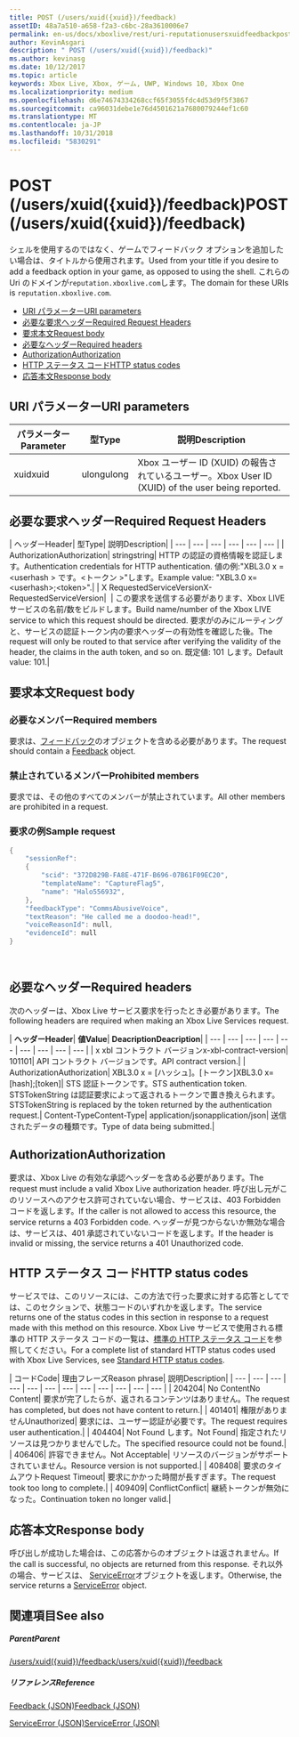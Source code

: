 ```yaml
---
title: POST (/users/xuid({xuid})/feedback)
assetID: 48a7a510-a658-f2a3-c6bc-28a3610006e7
permalink: en-us/docs/xboxlive/rest/uri-reputationusersxuidfeedbackpost.html
author: KevinAsgari
description: " POST (/users/xuid({xuid})/feedback)"
ms.author: kevinasg
ms.date: 10/12/2017
ms.topic: article
keywords: Xbox Live, Xbox, ゲーム, UWP, Windows 10, Xbox One
ms.localizationpriority: medium
ms.openlocfilehash: d6e74674334268ccf65f3055fdc4d53d9f5f3867
ms.sourcegitcommit: ca96031debe1e76d4501621a7680079244ef1c60
ms.translationtype: MT
ms.contentlocale: ja-JP
ms.lasthandoff: 10/31/2018
ms.locfileid: "5830291"
---
```

# <a name="post-usersxuidxuidfeedback"></a><span data-ttu-id="5a6b5-104">POST (/users/xuid({xuid})/feedback)</span><span class="sxs-lookup"><span data-stu-id="5a6b5-104">POST (/users/xuid({xuid})/feedback)</span></span>
<span data-ttu-id="5a6b5-105">シェルを使用するのではなく、ゲームでフィードバック オプションを追加したい場合は、タイトルから使用されます。</span><span class="sxs-lookup"><span data-stu-id="5a6b5-105">Used from your title if you desire to add a feedback option in your game, as opposed to using the shell.</span></span> <span data-ttu-id="5a6b5-106">これらの Uri のドメインが`reputation.xboxlive.com`します。</span><span class="sxs-lookup"><span data-stu-id="5a6b5-106">The domain for these URIs is `reputation.xboxlive.com`.</span></span>
 
  * [<span data-ttu-id="5a6b5-107">URI パラメーター</span><span class="sxs-lookup"><span data-stu-id="5a6b5-107">URI parameters</span></span>](#ID4EZ)
  * [<span data-ttu-id="5a6b5-108">必要な要求ヘッダー</span><span class="sxs-lookup"><span data-stu-id="5a6b5-108">Required Request Headers</span></span>](#ID4EEB)
  * [<span data-ttu-id="5a6b5-109">要求本文</span><span class="sxs-lookup"><span data-stu-id="5a6b5-109">Request body</span></span>](#ID4ENC)
  * [<span data-ttu-id="5a6b5-110">必要なヘッダー</span><span class="sxs-lookup"><span data-stu-id="5a6b5-110">Required headers</span></span>](#ID4EDE)
  * [<span data-ttu-id="5a6b5-111">Authorization</span><span class="sxs-lookup"><span data-stu-id="5a6b5-111">Authorization</span></span>](#ID4EXF)
  * [<span data-ttu-id="5a6b5-112">HTTP ステータス コード</span><span class="sxs-lookup"><span data-stu-id="5a6b5-112">HTTP status codes</span></span>](#ID4EEG)
  * [<span data-ttu-id="5a6b5-113">応答本文</span><span class="sxs-lookup"><span data-stu-id="5a6b5-113">Response body</span></span>](#ID4EZH)
 
<a id="ID4EZ"></a>

 
## <a name="uri-parameters"></a><span data-ttu-id="5a6b5-114">URI パラメーター</span><span class="sxs-lookup"><span data-stu-id="5a6b5-114">URI parameters</span></span>
 
| <span data-ttu-id="5a6b5-115">パラメーター</span><span class="sxs-lookup"><span data-stu-id="5a6b5-115">Parameter</span></span>| <span data-ttu-id="5a6b5-116">型</span><span class="sxs-lookup"><span data-stu-id="5a6b5-116">Type</span></span>| <span data-ttu-id="5a6b5-117">説明</span><span class="sxs-lookup"><span data-stu-id="5a6b5-117">Description</span></span>| 
| --- | --- | --- | 
| <span data-ttu-id="5a6b5-118">xuid</span><span class="sxs-lookup"><span data-stu-id="5a6b5-118">xuid</span></span>| <span data-ttu-id="5a6b5-119">ulong</span><span class="sxs-lookup"><span data-stu-id="5a6b5-119">ulong</span></span>| <span data-ttu-id="5a6b5-120">Xbox ユーザー ID (XUID) の報告されているユーザー。</span><span class="sxs-lookup"><span data-stu-id="5a6b5-120">Xbox User ID (XUID) of the user being reported.</span></span>| 
  
<a id="ID4EEB"></a>

 
## <a name="required-request-headers"></a><span data-ttu-id="5a6b5-121">必要な要求ヘッダー</span><span class="sxs-lookup"><span data-stu-id="5a6b5-121">Required Request Headers</span></span>
 
| <span data-ttu-id="5a6b5-122">ヘッダー</span><span class="sxs-lookup"><span data-stu-id="5a6b5-122">Header</span></span>| <span data-ttu-id="5a6b5-123">型</span><span class="sxs-lookup"><span data-stu-id="5a6b5-123">Type</span></span>| <span data-ttu-id="5a6b5-124">説明</span><span class="sxs-lookup"><span data-stu-id="5a6b5-124">Description</span></span>| 
| --- | --- | --- | --- | --- | --- | 
| <span data-ttu-id="5a6b5-125">Authorization</span><span class="sxs-lookup"><span data-stu-id="5a6b5-125">Authorization</span></span>| <span data-ttu-id="5a6b5-126">string</span><span class="sxs-lookup"><span data-stu-id="5a6b5-126">string</span></span>| <span data-ttu-id="5a6b5-127">HTTP の認証の資格情報を認証します。</span><span class="sxs-lookup"><span data-stu-id="5a6b5-127">Authentication credentials for HTTP authentication.</span></span> <span data-ttu-id="5a6b5-128">値の例:"XBL3.0 x =&lt;userhash > です。&lt;トークン >"します。</span><span class="sxs-lookup"><span data-stu-id="5a6b5-128">Example value: "XBL3.0 x=&lt;userhash>;&lt;token>".</span></span>| 
| <span data-ttu-id="5a6b5-129">X RequestedServiceVersion</span><span class="sxs-lookup"><span data-stu-id="5a6b5-129">X-RequestedServiceVersion</span></span>|  | <span data-ttu-id="5a6b5-130">この要求を送信する必要があります、Xbox LIVE サービスの名前/数をビルドします。</span><span class="sxs-lookup"><span data-stu-id="5a6b5-130">Build name/number of the Xbox LIVE service to which this request should be directed.</span></span> <span data-ttu-id="5a6b5-131">要求がのみにルーティングと、サービスの認証トークン内の要求ヘッダーの有効性を確認した後。</span><span class="sxs-lookup"><span data-stu-id="5a6b5-131">The request will only be routed to that service after verifying the validity of the header, the claims in the auth token, and so on.</span></span> <span data-ttu-id="5a6b5-132">既定値: 101 します。</span><span class="sxs-lookup"><span data-stu-id="5a6b5-132">Default value: 101.</span></span>| 
  
<a id="ID4ENC"></a>

 
## <a name="request-body"></a><span data-ttu-id="5a6b5-133">要求本文</span><span class="sxs-lookup"><span data-stu-id="5a6b5-133">Request body</span></span> 
 
<a id="ID4EVC"></a>

 
### <a name="required-members"></a><span data-ttu-id="5a6b5-134">必要なメンバー</span><span class="sxs-lookup"><span data-stu-id="5a6b5-134">Required members</span></span> 
 
<span data-ttu-id="5a6b5-135">要求は、[フィードバック](../../json/json-feedback.md)のオブジェクトを含める必要があります。</span><span class="sxs-lookup"><span data-stu-id="5a6b5-135">The request should contain a [Feedback](../../json/json-feedback.md) object.</span></span> 
  
<a id="ID4EED"></a>

 
### <a name="prohibited-members"></a><span data-ttu-id="5a6b5-136">禁止されているメンバー</span><span class="sxs-lookup"><span data-stu-id="5a6b5-136">Prohibited members</span></span> 
 
<span data-ttu-id="5a6b5-137">要求では、その他のすべてのメンバーが禁止されています。</span><span class="sxs-lookup"><span data-stu-id="5a6b5-137">All other members are prohibited in a request.</span></span>
  
<a id="ID4ETD"></a>

 
### <a name="sample-request"></a><span data-ttu-id="5a6b5-138">要求の例</span><span class="sxs-lookup"><span data-stu-id="5a6b5-138">Sample request</span></span> 
 

```cpp
{
    "sessionRef":
    {
        "scid": "372D829B-FA8E-471F-B696-07B61F09EC20",
        "templateName": "CaptureFlag5",
        "name": "Halo556932",
    },
    "feedbackType": "CommsAbusiveVoice",
    "textReason": "He called me a doodoo-head!",
    "voiceReasonId": null,
    "evidenceId": null
}

      
```

   
<a id="ID4EDE"></a>

 
## <a name="required-headers"></a><span data-ttu-id="5a6b5-139">必要なヘッダー</span><span class="sxs-lookup"><span data-stu-id="5a6b5-139">Required headers</span></span>
 
<span data-ttu-id="5a6b5-140">次のヘッダーは、Xbox Live サービス要求を行ったとき必要があります。</span><span class="sxs-lookup"><span data-stu-id="5a6b5-140">The following headers are required when making an Xbox Live Services request.</span></span>
 
| <b><span data-ttu-id="5a6b5-141">ヘッダー</span><span class="sxs-lookup"><span data-stu-id="5a6b5-141">Header</span></span></b>| <b><span data-ttu-id="5a6b5-142">値</span><span class="sxs-lookup"><span data-stu-id="5a6b5-142">Value</span></span></b>| <b><span data-ttu-id="5a6b5-143">Deacription</span><span class="sxs-lookup"><span data-stu-id="5a6b5-143">Deacription</span></span></b>| 
| --- | --- | --- | --- | --- | --- | --- | --- | --- | 
| <span data-ttu-id="5a6b5-144">x xbl コントラクト バージョン</span><span class="sxs-lookup"><span data-stu-id="5a6b5-144">x-xbl-contract-version</span></span>| <span data-ttu-id="5a6b5-145">101</span><span class="sxs-lookup"><span data-stu-id="5a6b5-145">101</span></span>| <span data-ttu-id="5a6b5-146">API コントラクト バージョンです。</span><span class="sxs-lookup"><span data-stu-id="5a6b5-146">API contract version.</span></span>| 
| <span data-ttu-id="5a6b5-147">Authorization</span><span class="sxs-lookup"><span data-stu-id="5a6b5-147">Authorization</span></span>| <span data-ttu-id="5a6b5-148">XBL3.0 x = [ハッシュ]。[トークン]</span><span class="sxs-lookup"><span data-stu-id="5a6b5-148">XBL3.0 x=[hash];[token]</span></span>| <span data-ttu-id="5a6b5-149">STS 認証トークンです。</span><span class="sxs-lookup"><span data-stu-id="5a6b5-149">STS authentication token.</span></span> <span data-ttu-id="5a6b5-150">STSTokenString は認証要求によって返されるトークンで置き換えられます。</span><span class="sxs-lookup"><span data-stu-id="5a6b5-150">STSTokenString is replaced by the token returned by the authentication request.</span></span>| 
<span data-ttu-id="5a6b5-151">Content-Type</span><span class="sxs-lookup"><span data-stu-id="5a6b5-151">Content-Type</span></span>| 
<span data-ttu-id="5a6b5-152">application/json</span><span class="sxs-lookup"><span data-stu-id="5a6b5-152">application/json</span></span>| 
<span data-ttu-id="5a6b5-153">送信されたデータの種類です。</span><span class="sxs-lookup"><span data-stu-id="5a6b5-153">Type of data being submitted.</span></span>| 
  
<a id="ID4EXF"></a>

 
## <a name="authorization"></a><span data-ttu-id="5a6b5-154">Authorization</span><span class="sxs-lookup"><span data-stu-id="5a6b5-154">Authorization</span></span>
 
<span data-ttu-id="5a6b5-155">要求は、Xbox Live の有効な承認ヘッダーを含める必要があります。</span><span class="sxs-lookup"><span data-stu-id="5a6b5-155">The request must include a valid Xbox Live authorization header.</span></span> <span data-ttu-id="5a6b5-156">呼び出し元がこのリソースへのアクセス許可されていない場合、サービスは、403 Forbidden コードを返します。</span><span class="sxs-lookup"><span data-stu-id="5a6b5-156">If the caller is not allowed to access this resource, the service returns a 403 Forbidden code.</span></span> <span data-ttu-id="5a6b5-157">ヘッダーが見つからないか無効な場合は、サービスは、401 承認されていないコードを返します。</span><span class="sxs-lookup"><span data-stu-id="5a6b5-157">If the header is invalid or missing, the service returns a 401 Unauthorized code.</span></span>
  
<a id="ID4EEG"></a>

 
## <a name="http-status-codes"></a><span data-ttu-id="5a6b5-158">HTTP ステータス コード</span><span class="sxs-lookup"><span data-stu-id="5a6b5-158">HTTP status codes</span></span>
 
<span data-ttu-id="5a6b5-159">サービスでは、このリソースには、この方法で行った要求に対する応答としてでは、このセクションで、状態コードのいずれかを返します。</span><span class="sxs-lookup"><span data-stu-id="5a6b5-159">The service returns one of the status codes in this section in response to a request made with this method on this resource.</span></span> <span data-ttu-id="5a6b5-160">Xbox Live サービスで使用される標準の HTTP ステータス コードの一覧は、[標準の HTTP ステータス コード](../../additional/httpstatuscodes.md)を参照してください。</span><span class="sxs-lookup"><span data-stu-id="5a6b5-160">For a complete list of standard HTTP status codes used with Xbox Live Services, see [Standard HTTP status codes](../../additional/httpstatuscodes.md).</span></span>
 
| <span data-ttu-id="5a6b5-161">コード</span><span class="sxs-lookup"><span data-stu-id="5a6b5-161">Code</span></span>| <span data-ttu-id="5a6b5-162">理由フレーズ</span><span class="sxs-lookup"><span data-stu-id="5a6b5-162">Reason phrase</span></span>| <span data-ttu-id="5a6b5-163">説明</span><span class="sxs-lookup"><span data-stu-id="5a6b5-163">Description</span></span>| 
| --- | --- | --- | --- | --- | --- | --- | --- | --- | --- | --- | --- | 
| <span data-ttu-id="5a6b5-164">204</span><span class="sxs-lookup"><span data-stu-id="5a6b5-164">204</span></span>| <span data-ttu-id="5a6b5-165">No Content</span><span class="sxs-lookup"><span data-stu-id="5a6b5-165">No Content</span></span>| <span data-ttu-id="5a6b5-166">要求が完了したらが、返されるコンテンツはありません。</span><span class="sxs-lookup"><span data-stu-id="5a6b5-166">The request has completed, but does not have content to return.</span></span>| 
| <span data-ttu-id="5a6b5-167">401</span><span class="sxs-lookup"><span data-stu-id="5a6b5-167">401</span></span>| <span data-ttu-id="5a6b5-168">権限がありません</span><span class="sxs-lookup"><span data-stu-id="5a6b5-168">Unauthorized</span></span>| <span data-ttu-id="5a6b5-169">要求には、ユーザー認証が必要です。</span><span class="sxs-lookup"><span data-stu-id="5a6b5-169">The request requires user authentication.</span></span>| 
| <span data-ttu-id="5a6b5-170">404</span><span class="sxs-lookup"><span data-stu-id="5a6b5-170">404</span></span>| <span data-ttu-id="5a6b5-171">Not Found します。</span><span class="sxs-lookup"><span data-stu-id="5a6b5-171">Not Found</span></span>| <span data-ttu-id="5a6b5-172">指定されたリソースは見つかりませんでした。</span><span class="sxs-lookup"><span data-stu-id="5a6b5-172">The specified resource could not be found.</span></span>| 
| <span data-ttu-id="5a6b5-173">406</span><span class="sxs-lookup"><span data-stu-id="5a6b5-173">406</span></span>| <span data-ttu-id="5a6b5-174">許容できません。</span><span class="sxs-lookup"><span data-stu-id="5a6b5-174">Not Acceptable</span></span>| <span data-ttu-id="5a6b5-175">リソースのバージョンがサポートされていません。</span><span class="sxs-lookup"><span data-stu-id="5a6b5-175">Resource version is not supported.</span></span>| 
| <span data-ttu-id="5a6b5-176">408</span><span class="sxs-lookup"><span data-stu-id="5a6b5-176">408</span></span>| <span data-ttu-id="5a6b5-177">要求のタイムアウト</span><span class="sxs-lookup"><span data-stu-id="5a6b5-177">Request Timeout</span></span>| <span data-ttu-id="5a6b5-178">要求にかかった時間が長すぎます。</span><span class="sxs-lookup"><span data-stu-id="5a6b5-178">The request took too long to complete.</span></span>| 
| <span data-ttu-id="5a6b5-179">409</span><span class="sxs-lookup"><span data-stu-id="5a6b5-179">409</span></span>| <span data-ttu-id="5a6b5-180">Conflict</span><span class="sxs-lookup"><span data-stu-id="5a6b5-180">Conflict</span></span>| <span data-ttu-id="5a6b5-181">継続トークンが無効になった。</span><span class="sxs-lookup"><span data-stu-id="5a6b5-181">Continuation token no longer valid.</span></span>| 
  
<a id="ID4EZH"></a>

 
## <a name="response-body"></a><span data-ttu-id="5a6b5-182">応答本文</span><span class="sxs-lookup"><span data-stu-id="5a6b5-182">Response body</span></span> 
 
<span data-ttu-id="5a6b5-183">呼び出しが成功した場合は、この応答からのオブジェクトは返されません。</span><span class="sxs-lookup"><span data-stu-id="5a6b5-183">If the call is successful, no objects are returned from this response.</span></span> <span data-ttu-id="5a6b5-184">それ以外の場合、サービスは、 [ServiceError](../../json/json-serviceerror.md)オブジェクトを返します。</span><span class="sxs-lookup"><span data-stu-id="5a6b5-184">Otherwise, the service returns a [ServiceError](../../json/json-serviceerror.md) object.</span></span>
  
<a id="ID4EOAAC"></a>

 
## <a name="see-also"></a><span data-ttu-id="5a6b5-185">関連項目</span><span class="sxs-lookup"><span data-stu-id="5a6b5-185">See also</span></span>
 
<a id="ID4EQAAC"></a>

 
##### <a name="parent"></a><span data-ttu-id="5a6b5-186">Parent</span><span class="sxs-lookup"><span data-stu-id="5a6b5-186">Parent</span></span> 

[<span data-ttu-id="5a6b5-187">/users/xuid({xuid})/feedback</span><span class="sxs-lookup"><span data-stu-id="5a6b5-187">/users/xuid({xuid})/feedback</span></span>](uri-reputationusersxuidfeedback.md)

  
<a id="ID4E3AAC"></a>

 
##### <a name="reference"></a><span data-ttu-id="5a6b5-188">リファレンス</span><span class="sxs-lookup"><span data-stu-id="5a6b5-188">Reference</span></span> 

[<span data-ttu-id="5a6b5-189">Feedback (JSON)</span><span class="sxs-lookup"><span data-stu-id="5a6b5-189">Feedback (JSON)</span></span>](../../json/json-feedback.md)

 [<span data-ttu-id="5a6b5-190">ServiceError (JSON)</span><span class="sxs-lookup"><span data-stu-id="5a6b5-190">ServiceError (JSON)</span></span>](../../json/json-serviceerror.md)

   